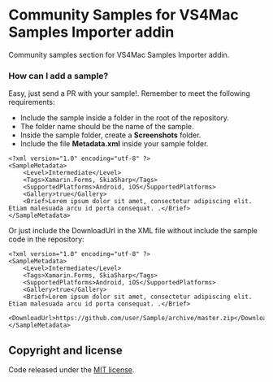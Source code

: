 # Community Samples for VS4Mac Samples Importer addin

Community samples section for VS4Mac Samples Importer addin. 

### How can I add a sample?

Easy, just send a PR with your sample!. Remember to meet the following requirements:
- Include the sample inside a folder in the root of the repository.
- The folder name should be the name of the sample.
- Inside the sample folder, create a **Screenshots** folder.
- Include the file **Metadata.xml** inside your sample folder.

```
<?xml version="1.0" encoding="utf-8" ?>
<SampleMetadata>
    <Level>Intermediate</Level>
    <Tags>Xamarin.Forms, SkiaSharp</Tags>
    <SupportedPlatforms>Android, iOS</SupportedPlatforms>
    <Gallery>true</Gallery>
    <Brief>Lorem ipsum dolor sit amet, consectetur adipiscing elit. Etiam malesuada arcu id porta consequat. .</Brief>
</SampleMetadata>

```

Or just include the DownloadUrl in the XML file without include the sample code in the repository:

```
<?xml version="1.0" encoding="utf-8" ?>
<SampleMetadata>
    <Level>Intermediate</Level>
    <Tags>Xamarin.Forms, SkiaSharp</Tags>
    <SupportedPlatforms>Android, iOS</SupportedPlatforms>
    <Gallery>true</Gallery>
    <Brief>Lorem ipsum dolor sit amet, consectetur adipiscing elit. Etiam malesuada arcu id porta consequat. .</Brief>
    <DownloadUrl>https://github.com/user/Sample/archive/master.zip</DownloadUrl>
</SampleMetadata>

```

## Copyright and license

Code released under the [MIT license](https://opensource.org/licenses/MIT).